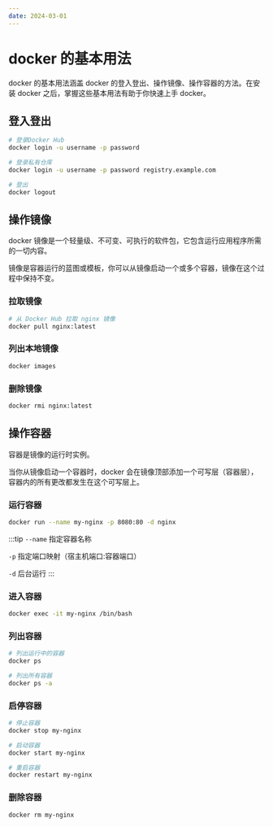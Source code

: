 ```yaml
---
date: 2024-03-01
---
```


# docker 的基本用法

docker 的基本用法涵盖 docker 的登入登出、操作镜像、操作容器的方法。在安装 docker 之后，掌握这些基本用法有助于你快速上手 docker。

## 登入登出

```bash
# 登录Docker Hub
docker login -u username -p password

# 登录私有仓库
docker login -u username -p password registry.example.com

# 登出
docker logout
```

## 操作镜像

docker 镜像是一个轻量级、不可变、可执行的软件包，它包含运行应用程序所需的一切内容。

镜像是容器运行的蓝图或模板，你可以从镜像启动一个或多个容器，镜像在这个过程中保持不变。

### 拉取镜像

```bash
# 从 Docker Hub 拉取 nginx 镜像
docker pull nginx:latest
```

### 列出本地镜像

```bash
docker images
```

### 删除镜像

```bash
docker rmi nginx:latest
```

## 操作容器

容器是镜像的运行时实例。

当你从镜像启动一个容器时，docker 会在镜像顶部添加一个可写层（容器层），容器内的所有更改都发生在这个可写层上。

### 运行容器

```bash
docker run --name my-nginx -p 8080:80 -d nginx
```

:::tip
`--name` 指定容器名称

`-p` 指定端口映射（宿主机端口:容器端口）

`-d` 后台运行
:::

### 进入容器

```bash
docker exec -it my-nginx /bin/bash
```

### 列出容器

```bash
# 列出运行中的容器
docker ps

# 列出所有容器
docker ps -a
```

### 启停容器

```bash
# 停止容器
docker stop my-nginx

# 启动容器
docker start my-nginx

# 重启容器
docker restart my-nginx
```

### 删除容器

```bash
docker rm my-nginx
```